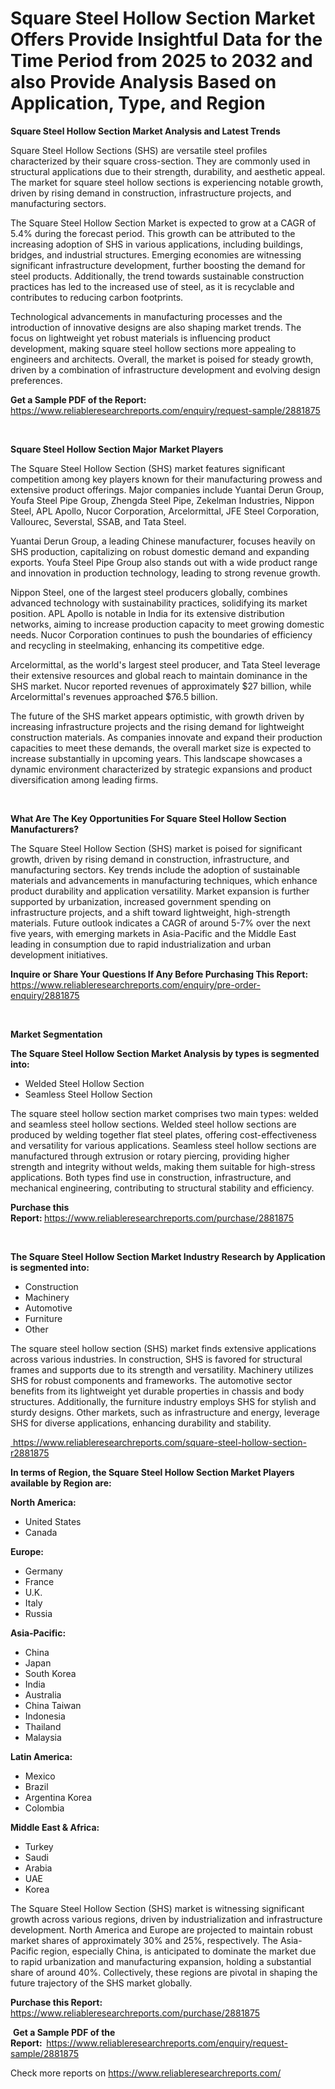 <p><h1>Square Steel Hollow Section Market Offers Provide Insightful Data for the Time Period from 2025 to 2032 and also Provide Analysis Based on Application, Type, and Region</h1></p><p><strong>Square Steel Hollow Section Market Analysis and Latest Trends</strong></p>
<p><p>Square Steel Hollow Sections (SHS) are versatile steel profiles characterized by their square cross-section. They are commonly used in structural applications due to their strength, durability, and aesthetic appeal. The market for square steel hollow sections is experiencing notable growth, driven by rising demand in construction, infrastructure projects, and manufacturing sectors.</p><p>The Square Steel Hollow Section Market is expected to grow at a CAGR of 5.4% during the forecast period. This growth can be attributed to the increasing adoption of SHS in various applications, including buildings, bridges, and industrial structures. Emerging economies are witnessing significant infrastructure development, further boosting the demand for steel products. Additionally, the trend towards sustainable construction practices has led to the increased use of steel, as it is recyclable and contributes to reducing carbon footprints.</p><p>Technological advancements in manufacturing processes and the introduction of innovative designs are also shaping market trends. The focus on lightweight yet robust materials is influencing product development, making square steel hollow sections more appealing to engineers and architects. Overall, the market is poised for steady growth, driven by a combination of infrastructure development and evolving design preferences.</p></p>
<p><strong>Get a Sample PDF of the Report:&nbsp;</strong> <a href="https://www.reliableresearchreports.com/enquiry/request-sample/2881875?utm_campaign=3265&utm_medium=2&utm_source=Github&utm_content=ia&utm_term=12032025&utm_id=square-steel-hollow-section">https://www.reliableresearchreports.com/enquiry/request-sample/2881875</a></p>
<p>&nbsp;</p>
<p><strong>Square Steel Hollow Section Major Market Players</strong></p>
<p><p>The Square Steel Hollow Section (SHS) market features significant competition among key players known for their manufacturing prowess and extensive product offerings. Major companies include Yuantai Derun Group, Youfa Steel Pipe Group, Zhengda Steel Pipe, Zekelman Industries, Nippon Steel, APL Apollo, Nucor Corporation, Arcelormittal, JFE Steel Corporation, Vallourec, Severstal, SSAB, and Tata Steel.</p><p>Yuantai Derun Group, a leading Chinese manufacturer, focuses heavily on SHS production, capitalizing on robust domestic demand and expanding exports. Youfa Steel Pipe Group also stands out with a wide product range and innovation in production technology, leading to strong revenue growth.</p><p>Nippon Steel, one of the largest steel producers globally, combines advanced technology with sustainability practices, solidifying its market position. APL Apollo is notable in India for its extensive distribution networks, aiming to increase production capacity to meet growing domestic needs. Nucor Corporation continues to push the boundaries of efficiency and recycling in steelmaking, enhancing its competitive edge.</p><p>Arcelormittal, as the world's largest steel producer, and Tata Steel leverage their extensive resources and global reach to maintain dominance in the SHS market. Nucor reported revenues of approximately $27 billion, while Arcelormittal's revenues approached $76.5 billion. </p><p>The future of the SHS market appears optimistic, with growth driven by increasing infrastructure projects and the rising demand for lightweight construction materials. As companies innovate and expand their production capacities to meet these demands, the overall market size is expected to increase substantially in upcoming years. This landscape showcases a dynamic environment characterized by strategic expansions and product diversification among leading firms.</p></p>
<p>&nbsp;</p>
<p><strong>What Are The Key Opportunities For Square Steel Hollow Section Manufacturers?</strong></p>
<p><p>The Square Steel Hollow Section (SHS) market is poised for significant growth, driven by rising demand in construction, infrastructure, and manufacturing sectors. Key trends include the adoption of sustainable materials and advancements in manufacturing techniques, which enhance product durability and application versatility. Market expansion is further supported by urbanization, increased government spending on infrastructure projects, and a shift toward lightweight, high-strength materials. Future outlook indicates a CAGR of around 5-7% over the next five years, with emerging markets in Asia-Pacific and the Middle East leading in consumption due to rapid industrialization and urban development initiatives.</p></p>
<p><strong>Inquire or Share Your Questions If Any Before Purchasing This Report:</strong> <a href="https://www.reliableresearchreports.com/enquiry/pre-order-enquiry/2881875?utm_campaign=3265&utm_medium=2&utm_source=Github&utm_content=ia&utm_term=12032025&utm_id=square-steel-hollow-section">https://www.reliableresearchreports.com/enquiry/pre-order-enquiry/2881875</a></p>
<p>&nbsp;</p>
<p><strong>Market Segmentation</strong></p>
<p><strong>The Square Steel Hollow Section Market Analysis by types is segmented into:</strong></p>
<p><ul><li>Welded Steel Hollow Section</li><li>Seamless Steel Hollow Section</li></ul></p>
<p><p>The square steel hollow section market comprises two main types: welded and seamless steel hollow sections. Welded steel hollow sections are produced by welding together flat steel plates, offering cost-effectiveness and versatility for various applications. Seamless steel hollow sections are manufactured through extrusion or rotary piercing, providing higher strength and integrity without welds, making them suitable for high-stress applications. Both types find use in construction, infrastructure, and mechanical engineering, contributing to structural stability and efficiency.</p></p>
<p><strong>Purchase this Report:&nbsp;</strong><a href="https://www.reliableresearchreports.com/purchase/2881875?utm_campaign=3265&utm_medium=2&utm_source=Github&utm_content=ia&utm_term=12032025&utm_id=square-steel-hollow-section">https://www.reliableresearchreports.com/purchase/2881875</a></p>
<p>&nbsp;</p>
<p><strong>The Square Steel Hollow Section Market Industry Research by Application is segmented into:</strong></p>
<p><ul><li>Construction</li><li>Machinery</li><li>Automotive</li><li>Furniture</li><li>Other</li></ul></p>
<p><p>The square steel hollow section (SHS) market finds extensive applications across various industries. In construction, SHS is favored for structural frames and supports due to its strength and versatility. Machinery utilizes SHS for robust components and frameworks. The automotive sector benefits from its lightweight yet durable properties in chassis and body structures. Additionally, the furniture industry employs SHS for stylish and sturdy designs. Other markets, such as infrastructure and energy, leverage SHS for diverse applications, enhancing durability and stability.</p></p>
<p><a href="https://www.reliableresearchreports.com/square-steel-hollow-section-r2881875?utm_campaign=3265&utm_medium=2&utm_source=Github&utm_content=ia&utm_term=12032025&utm_id=square-steel-hollow-section">&nbsp;https://www.reliableresearchreports.com/square-steel-hollow-section-r2881875</a></p>
<p><strong>In terms of Region, the Square Steel Hollow Section Market Players available by Region are:</strong></p>
<p>
    <p> <strong> North America: </strong>
        <ul>
            <li>United States</li>
            <li>Canada</li>
        </ul>
        </p> 
    <p> <strong> Europe: </strong>
        <ul>
            <li>Germany</li>
            <li>France</li>
            <li>U.K.</li>
            <li>Italy</li>
            <li>Russia</li>
        </ul>
        </p> 
    <p> <strong> Asia-Pacific: </strong>
        <ul>
            <li>China</li>
            <li>Japan</li>
            <li>South Korea</li>
            <li>India</li>
            <li>Australia</li>
            <li>China Taiwan</li>
            <li>Indonesia</li>
            <li>Thailand</li>
            <li>Malaysia</li>
        </ul>
        </p> 
    <p> <strong> Latin America: </strong>
        <ul>
            <li>Mexico</li>
            <li>Brazil</li>
            <li>Argentina Korea</li>
            <li>Colombia</li>
        </ul>
        </p> 
    <p> <strong> Middle East & Africa: </strong>
        <ul>
            <li>Turkey</li>
            <li>Saudi</li>
            <li>Arabia</li>
            <li>UAE</li>
            <li>Korea</li>
        </ul>
    </p>
    </p>
<p><p>The Square Steel Hollow Section (SHS) market is witnessing significant growth across various regions, driven by industrialization and infrastructure development. North America and Europe are projected to maintain robust market shares of approximately 30% and 25%, respectively. The Asia-Pacific region, especially China, is anticipated to dominate the market due to rapid urbanization and manufacturing expansion, holding a substantial share of around 40%. Collectively, these regions are pivotal in shaping the future trajectory of the SHS market globally.</p></p>
<p><strong>Purchase this Report: </strong><a href="https://www.reliableresearchreports.com/purchase/2881875?utm_campaign=3265&utm_medium=2&utm_source=Github&utm_content=ia&utm_term=12032025&utm_id=square-steel-hollow-section">https://www.reliableresearchreports.com/purchase/2881875</a></p>
<p>&nbsp;<strong>Get a Sample PDF of the Report:&nbsp;&nbsp;</strong><a href="https://www.reliableresearchreports.com/enquiry/request-sample/2881875?utm_campaign=3265&utm_medium=2&utm_source=Github&utm_content=ia&utm_term=12032025&utm_id=square-steel-hollow-section">https://www.reliableresearchreports.com/enquiry/request-sample/2881875</a></p>
<p><strong></strong></p>
<p>Check more reports on <a href="https://www.reliableresearchreports.com/?utm_campaign=3265&utm_medium=2&utm_source=Github&utm_content=ia&utm_term=12032025&utm_id=square-steel-hollow-section">https://www.reliableresearchreports.com/</a></p>